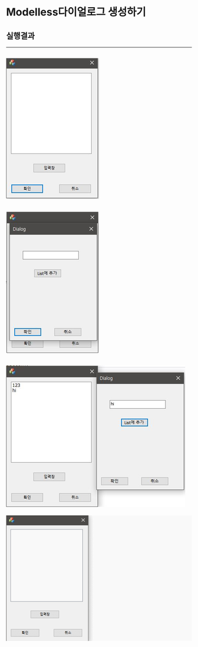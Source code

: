 # Modelless다이얼로그 생성하기
## 실행결과
---
![1](img/img3/MFC1.JPG)
---
![1](img/img3/MFC2.JPG)
---
![1](img/img3/MFC3.JPG)
---
![1](img/img3/MFC.gif)

